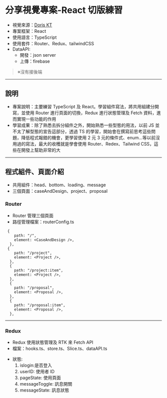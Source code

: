 # 分享視覺專案-React 切版練習

- 視覺來源：[Doris KT](https://www.facebook.com/K.T1003)
- 專案框架：React
- 使用語言：TypeScript
- 使用套件：Router、Redux、tailwindCSS
- DataAPI:
  - 開發：json server
  - 上傳：firebase

> ※沒有接後端

---

## 說明

- 專案說明：主要練習 TypeScript 及 React。學習組件寫法，將共用組建分開寫，並使用 Router 進行頁面的切換，Redux 進行狀態管理及 Fetch 資料，進而實現一些功能的作用
- 學習成果：除了熟悉去拆分組件之外，開始熟悉一些型態的用法，以前 JS 並不太了解型態的宣告這部分，透過 TS 的學習，開始會在撰寫前思考這些問題，降低程式報錯的機會，更學習使用 2 元 3 元的條件式、enum...等以前沒用過的寫法，最大的收穫就是學會使用 Router、Redex、Tailwind CSS，這些在開發上幫助非常的大

---

## 程式組件、頁面介紹

- 共用組件：head、bottom、loading、message
- 三個頁面：caseAndDesign、project、proposal

### Router

- Router 管理三個頁面
- 路徑管理檔案：routerConfig.ts

```
 {
    path: "/",
    element: <CaseAndDesign />,
  },
 {
    path: "/project",
    element: <Project />,
  },
  {
    path: "/project:item",
    element: <Project />,
  },
  {
    path: "/proposal",
    element: <Proposal />,
  },
  {
    path: "/proposal:item",
    element: <Proposal />,
  },
```

---

### Redux

- Redux 使用狀態管理及 RTK 來 Fetch API
- 檔案：hooks.ts、store.ts、Slice.ts、dataAPI.ts

* 狀態:
  1. islogin:是否登入
  2. userID: 使用者 ID
  3. pageState: 使用頁面
  4. messageToggle: 訊息開關
  5. messageState: 訊息狀態
